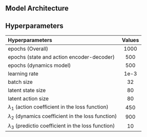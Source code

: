 ## Model Architecture


## Hyperparameters

| Hyperparameters | Values | 
| :------------- | :----------: | 
|  epochs (Overall) | 1000 | 
| epochs (state and action encoder-decoder) | 500 |
| epochs (dynamics model) | 500 |
| learning rate | 1e-3 |
| batch size | 32 |
| latent state size | 80 |
| latent action size | 80 |
| $\lambda_1$ (action coefficient in the loss function) | 450 |
| $\lambda_2$ (dynamics coefficient in the loss function) | 900 |
| $\lambda_3$ (predictio coefficient in the loss function) | 10 |
